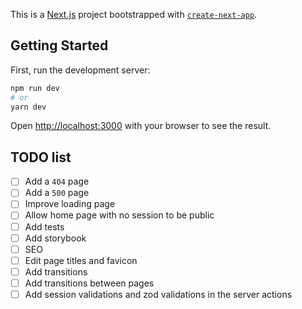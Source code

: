 This is a [Next.js](https://nextjs.org/) project bootstrapped with [`create-next-app`](https://github.com/vercel/next.js/tree/canary/packages/create-next-app).

## Getting Started

First, run the development server:

```bash
npm run dev
# or
yarn dev
```

Open [http://localhost:3000](http://localhost:3000) with your browser to see the result.

## TODO list

- [ ] Add a `404` page
- [ ] Add a `500` page
- [ ] Improve loading page
- [ ] Allow home page with no session to be public
- [ ] Add tests
- [ ] Add storybook
- [ ] SEO
- [ ] Edit page titles and favicon
- [ ] Add transitions
- [ ] Add transitions between pages
- [ ] Add session validations and zod validations in the server actions
